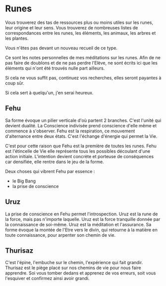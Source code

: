 # Runes

Vous trouverez des tas de ressources plus ou moins utiles sur les runes, leur origine et leur sens. Vous trouverez de nombreuses listes de correspondances entre les runes, les éléments, les animaux, les arbres et les plantes. 

Vous n'êtes pas devant un nouveau recueil de ce type.

Ce sont les notes personnelles de mes méditations sur les runes. Afin de ne pas faire de doublons et de ne pas perdre l'Elève, ne sont écrits ici que les éléments qui n'ont été trouvés nulle part ailleurs. 

Si cela ne vous suffit pas, continuez vos recherches, elles seront payantes à coup sûr.

Si cela sert à quelqu'un, j'en serai heureux.

## Fehu

Sa forme évoque un pilier verticale d'où partent 2 branches. C'est l'unité qui devient dualité. 
La Conscience indivisée prend conscience d'elle même et commence à s'observer. Fehu est la respiration, ce mouvement d'alternance
entre deux états. C'est l'échange d'énergie qui permet la Vie.

C'est pour cette raison que Fehu est la première de toutes les runes. Fehu est l'étincelle de Vie elle représente tous 
les possibles découlant d'une action initiale. L'intention devient concrète et porteuse de conséquences car densifiée, 
elle rentre dans le jeu de la forme.

Deux choses qui vibrent Fehu par essence :
* le Big Bang
* la prise de conscience

## Uruz

La prise de conscience en Fehu permet l'introspection. Uruz est la rune de la force, mais pas n'importe laquelle.
Uruz est la force tranquille donnée par la connaissance de soi-même. Uruz est la méditation et l'assurance.
Sa forme évoque la montée de l'Etre vers le divin, qui retourne à la matière en toute connaissance, pour arpenter son chemin de vie.

## Thurisaz

C'est l'épine, l'embuche sur le chemin, l'expérience qui fait grandir. Thurisaz est le piège placé sur nos chemins de vie pour nous
faire apprendre. Soi vous tomber dedans et apprenez de vos erreurs, soit vous l'esquiver et confirmez ainsi avoir grandi.


